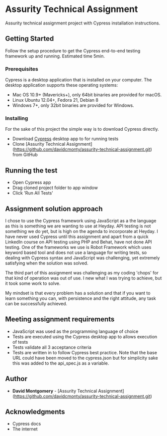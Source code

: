 # Assurity Technical Assignment

Assurity technical assignment project with Cypress installation instructions.

## Getting Started

Follow the setup procedure to get the Cypress end-to-end testing framework up and running. Estimated time 5min.

### Prerequisites

Cypress is a desktop application that is installed on your computer. The desktop application supports these operating systems:

- Mac OS 10.9+ (Mavericks+), only 64bit binaries are provided for macOS.
- Linux Ubuntu 12.04+, Fedora 21, Debian 8
- Windows 7+, only 32bit binaries are provided for Windows.

### Installing

For the sake of this project the simple way is to download Cypress directly.

- Download [Cypress](http://download.cypress.io/desktop) desktop app to for running tests
- Clone [Assurity Technical Assignment] (https://github.com/davidcmonty/assurity-technical-assignment.git) from GitHub

## Running the test

- Open Cypress app
- Drag cloned project folder to app window
- Click 'Run All Tests'

## Assignment solution approach

I chose to use the Cypress framework using JavaScript as a the language as this is something we are wanting to use at Heyday. API testing is not something we do yet, but is high on the agenda to incorporate at Heyday. I have never used Cypress until this assignment and apart from a quick LinkedIn course on API testing using PHP and Behat, have not done API testing. One of the frameworks we use is Robot Framework which uses keyword based tool and does not use a language for writing tests, so dealing with Cypress syntax and JavaScript was challenging, yet extremely satisfying when the solution was solved.

The third part of this assignment was challenging as my coding 'chops' for that kind of operation was out of use. I new what I was trying to achieve, but it took some work to solve.

My mindset is that every problem has a solution and that if you want to learn something you can, with persistence and the right attitude, any task can be successfully achieved.

## Meeting assignment requirements
- JavaScript was used as the programming language of choice
- Tests are executed using the Cypress desktop app to allows execution of tests
- Tests validate all 3 acceptance criteria
- Tests are written in to follow Cypress best practice. Note that the base URL could have been moved to the cypress.json but for simplicity sake this was added to the api_spec.js as a variable.

## Author

* **David Montgomery** - [Assurity Technical Assignment] (https://github.com/davidcmonty/assurity-technical-assignment.git)

## Acknowledgments

* Cypress docs
* The internet
